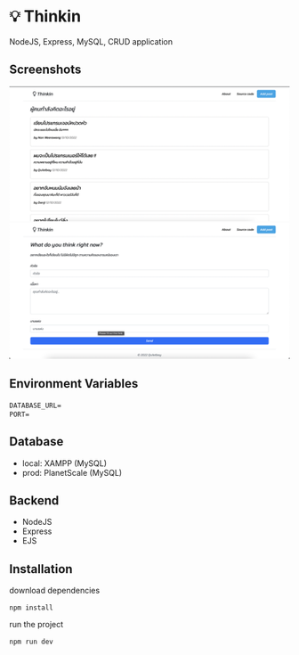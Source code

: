 # 💡 Thinkin

NodeJS, Express, MySQL, CRUD application

## Screenshots

![](images/screenshot1.png)
![](images/screenshot2.png)

## Environment Variables

```
DATABASE_URL=
PORT=
```

## Database

- local: XAMPP (MySQL)
- prod: PlanetScale (MySQL)

## Backend

- NodeJS
- Express
- EJS

## Installation

download dependencies

```
npm install
```

run the project

```
npm run dev
```
